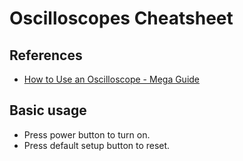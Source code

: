 
# Oscilloscopes Cheatsheet

## References

- [How to Use an Oscilloscope - Mega Guide](https://www.youtube.com/watch?v=t_UTV_9dpTc)

## Basic usage

- Press power button to turn on.
- Press default setup button to reset. 
